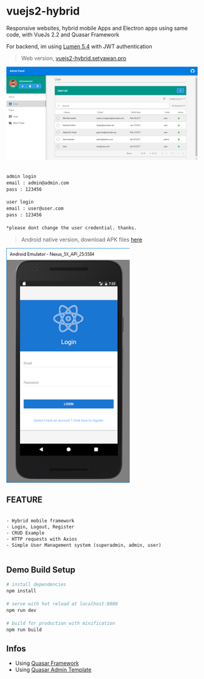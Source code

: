 # vuejs2-hybrid

Responsive websites, hybrid mobile Apps and Electron apps using same code, with VueJs 2.2 and Quasar Framework

For backend, im using [Lumen 5.4](https://github.com/chrissetyawan/lumen54-jwt/) with JWT authentication




> Web version, <a href="http://vuejs2-hybrid.setyawan.pro" target="_blank" > vuejs2-hybrid.setyawan.pro </a>

![](https://github.com/chrissetyawan/vuejs2-hybrid/blob/master/capture-vuejs2-hybrid.png?raw=true)

``` bash

admin login 
email : admin@admin.com
pass : 123456

user login
email : user@user.com
pass : 123456

*please dont change the user credential. thanks.

```

> Android native version, download APK files [here](https://github.com/chrissetyawan/vuejs2-hybrid/blob/master/android.apk)

![](https://github.com/chrissetyawan/vuejs2-hybrid/blob/master/capture-vuejs2-android.png?raw=true)



## FEATURE

```

- Hybrid mobile framework
- Login, Logout, Register
- CRUD Example
- HTTP requests with Axios
- Simple User Management system (superadmin, admin, user)


```

## Demo Build Setup

``` bash
# install dependencies
npm install

# serve with hot reload at localhost:8080
npm run dev

# build for production with minification
npm run build

```


## Infos

* Using [Quasar Framework](http://quasar-framework.org/)
* Using [Quasar Admin Template](https://github.com/odranoelBR/vue-quasar-admin-example/)
